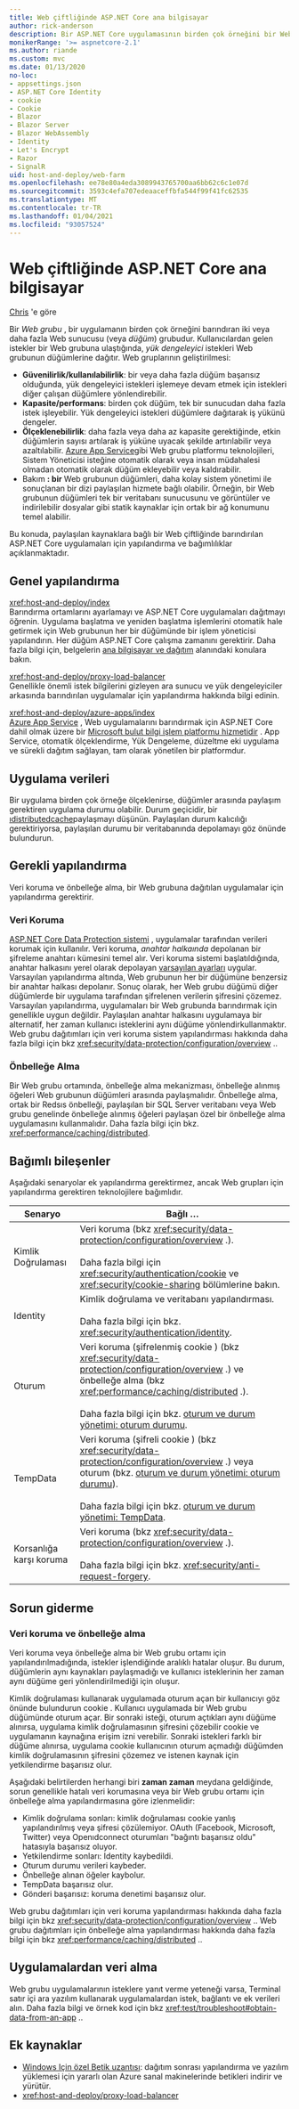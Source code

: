 ```yaml
---
title: Web çiftliğinde ASP.NET Core ana bilgisayar
author: rick-anderson
description: Bir ASP.NET Core uygulamasının birden çok örneğini bir Web grubu ortamında paylaşılan kaynaklarla nasıl barındıracağınızı öğrenin.
monikerRange: '>= aspnetcore-2.1'
ms.author: riande
ms.custom: mvc
ms.date: 01/13/2020
no-loc:
- appsettings.json
- ASP.NET Core Identity
- cookie
- Cookie
- Blazor
- Blazor Server
- Blazor WebAssembly
- Identity
- Let's Encrypt
- Razor
- SignalR
uid: host-and-deploy/web-farm
ms.openlocfilehash: ee78e80a4eda3089943765700aa6bb62c6c1e07d
ms.sourcegitcommit: 3593c4efa707edeaaceffbfa544f99f41fc62535
ms.translationtype: MT
ms.contentlocale: tr-TR
ms.lasthandoff: 01/04/2021
ms.locfileid: "93057524"
---
```

# <a name="host-aspnet-core-in-a-web-farm"></a>Web çiftliğinde ASP.NET Core ana bilgisayar

[Chris](https://github.com/Tratcher) 'e göre

Bir *Web grubu* , bir uygulamanın birden çok örneğini barındıran iki veya daha fazla Web sunucusu (veya *düğüm*) grubudur. Kullanıcılardan gelen istekler bir Web grubuna ulaştığında, *yük dengeleyici* istekleri Web grubunun düğümlerine dağıtır. Web gruplarının geliştirilmesi:

* **Güvenilirlik/kullanılabilirlik**: bir veya daha fazla düğüm başarısız olduğunda, yük dengeleyici istekleri işlemeye devam etmek için istekleri diğer çalışan düğümlere yönlendirebilir.
* **Kapasite/performans**: birden çok düğüm, tek bir sunucudan daha fazla istek işleyebilir. Yük dengeleyici istekleri düğümlere dağıtarak iş yükünü dengeler.
* **Ölçeklenebilirlik**: daha fazla veya daha az kapasite gerektiğinde, etkin düğümlerin sayısı artılarak iş yüküne uyacak şekilde artırılabilir veya azaltılabilir. [Azure App Service](https://azure.microsoft.com/services/app-service/)gibi Web grubu platformu teknolojileri, Sistem Yöneticisi isteğine otomatik olarak veya insan müdahalesi olmadan otomatik olarak düğüm ekleyebilir veya kaldırabilir.
* Bakım **: bir** Web grubunun düğümleri, daha kolay sistem yönetimi ile sonuçlanan bir dizi paylaşılan hizmete bağlı olabilir. Örneğin, bir Web grubunun düğümleri tek bir veritabanı sunucusunu ve görüntüler ve indirilebilir dosyalar gibi statik kaynaklar için ortak bir ağ konumunu temel alabilir.

Bu konuda, paylaşılan kaynaklara bağlı bir Web çiftliğinde barındırılan ASP.NET Core uygulamaları için yapılandırma ve bağımlılıklar açıklanmaktadır.

## <a name="general-configuration"></a>Genel yapılandırma

<xref:host-and-deploy/index>  
Barındırma ortamlarını ayarlamayı ve ASP.NET Core uygulamaları dağıtmayı öğrenin. Uygulama başlatma ve yeniden başlatma işlemlerini otomatik hale getirmek için Web grubunun her bir düğümünde bir işlem yöneticisi yapılandırın. Her düğüm ASP.NET Core çalışma zamanını gerektirir. Daha fazla bilgi için, belgelerin [ana bilgisayar ve dağıtım](xref:host-and-deploy/index) alanındaki konulara bakın.

<xref:host-and-deploy/proxy-load-balancer>  
Genellikle önemli istek bilgilerini gizleyen ara sunucu ve yük dengeleyiciler arkasında barındırılan uygulamalar için yapılandırma hakkında bilgi edinin.

<xref:host-and-deploy/azure-apps/index>  
[Azure App Service](https://azure.microsoft.com/services/app-service/) , Web uygulamalarını barındırmak için ASP.NET Core dahil olmak üzere bir [Microsoft bulut bilgi işlem platformu hizmetidir](https://azure.microsoft.com/) . App Service, otomatik ölçeklendirme, Yük Dengeleme, düzeltme eki uygulama ve sürekli dağıtım sağlayan, tam olarak yönetilen bir platformdur.

## <a name="app-data"></a>Uygulama verileri

Bir uygulama birden çok örneğe ölçeklenirse, düğümler arasında paylaşım gerektiren uygulama durumu olabilir. Durum geçicidir, bir [ıdistributedcache](/dotnet/api/microsoft.extensions.caching.distributed.idistributedcache)paylaşmayı düşünün. Paylaşılan durum kalıcılığı gerektiriyorsa, paylaşılan durumu bir veritabanında depolamayı göz önünde bulundurun.

## <a name="required-configuration"></a>Gerekli yapılandırma

Veri koruma ve önbelleğe alma, bir Web grubuna dağıtılan uygulamalar için yapılandırma gerektirir.

### <a name="data-protection"></a>Veri Koruma

[ASP.NET Core Data Protection sistemi](xref:security/data-protection/introduction) , uygulamalar tarafından verileri korumak için kullanılır. Veri koruma, *anahtar halkaında* depolanan bir şifreleme anahtarı kümesini temel alır. Veri koruma sistemi başlatıldığında, anahtar halkasını yerel olarak depolayan [varsayılan ayarları](xref:security/data-protection/configuration/default-settings) uygular. Varsayılan yapılandırma altında, Web grubunun her bir düğümüne benzersiz bir anahtar halkası depolanır. Sonuç olarak, her Web grubu düğümü diğer düğümlerde bir uygulama tarafından şifrelenen verilerin şifresini çözemez. Varsayılan yapılandırma, uygulamaları bir Web grubunda barındırmak için genellikle uygun değildir. Paylaşılan anahtar halkasını uygulamaya bir alternatif, her zaman kullanıcı isteklerini aynı düğüme yönlendirkullanmaktır. Web grubu dağıtımları için veri koruma sistem yapılandırması hakkında daha fazla bilgi için bkz <xref:security/data-protection/configuration/overview> ..

### <a name="caching"></a>Önbelleğe Alma

Bir Web grubu ortamında, önbelleğe alma mekanizması, önbelleğe alınmış öğeleri Web grubunun düğümleri arasında paylaşmalıdır. Önbelleğe alma, ortak bir Redsıs önbelleği, paylaşılan bir SQL Server veritabanı veya Web grubu genelinde önbelleğe alınmış öğeleri paylaşan özel bir önbelleğe alma uygulamasını kullanmalıdır. Daha fazla bilgi için bkz. <xref:performance/caching/distributed>.

## <a name="dependent-components"></a>Bağımlı bileşenler

Aşağıdaki senaryolar ek yapılandırma gerektirmez, ancak Web grupları için yapılandırma gerektiren teknolojilere bağımlıdır.

| Senaryo | Bağlı &hellip; |
| -------- | ------------------- |
| Kimlik Doğrulaması | Veri koruma (bkz <xref:security/data-protection/configuration/overview> .).<br><br>Daha fazla bilgi için <xref:security/authentication/cookie> ve <xref:security/cookie-sharing> bölümlerine bakın. |
| Identity | Kimlik doğrulama ve veritabanı yapılandırması.<br><br>Daha fazla bilgi için bkz. <xref:security/authentication/identity>. |
| Oturum | Veri koruma (şifrelenmiş cookie ) (bkz <xref:security/data-protection/configuration/overview> .) ve önbelleğe alma (bkz <xref:performance/caching/distributed> .).<br><br>Daha fazla bilgi için bkz. [oturum ve durum yönetimi: oturum durumu](xref:fundamentals/app-state#session-state). |
| TempData | Veri koruma (şifreli cookie ) (bkz <xref:security/data-protection/configuration/overview> .) veya oturum (bkz. [oturum ve durum yönetimi: oturum durumu](xref:fundamentals/app-state#session-state)).<br><br>Daha fazla bilgi için bkz. [oturum ve durum yönetimi: TempData](xref:fundamentals/app-state#tempdata). |
| Korsanlığa karşı koruma | Veri koruma (bkz <xref:security/data-protection/configuration/overview> .).<br><br>Daha fazla bilgi için bkz. <xref:security/anti-request-forgery>. |

## <a name="troubleshoot"></a>Sorun giderme

### <a name="data-protection-and-caching"></a>Veri koruma ve önbelleğe alma

Veri koruma veya önbelleğe alma bir Web grubu ortamı için yapılandırılmadığında, istekler işlendiğinde aralıklı hatalar oluşur. Bu durum, düğümlerin aynı kaynakları paylaşmadığı ve kullanıcı isteklerinin her zaman aynı düğüme geri yönlendirilmediği için oluşur.

Kimlik doğrulaması kullanarak uygulamada oturum açan bir kullanıcıyı göz önünde bulundurun cookie . Kullanıcı uygulamada bir Web grubu düğümünde oturum açar. Bir sonraki isteği, oturum açtıkları aynı düğüme alınırsa, uygulama kimlik doğrulamasının şifresini çözebilir cookie ve uygulamanın kaynağına erişim izni verebilir. Sonraki istekleri farklı bir düğüme alınırsa, uygulama cookie kullanıcının oturum açmadığı düğümden kimlik doğrulamasının şifresini çözemez ve istenen kaynak için yetkilendirme başarısız olur.

Aşağıdaki belirtilerden herhangi biri **zaman zaman** meydana geldiğinde, sorun genellikle hatalı veri korumasına veya bir Web grubu ortamı için önbelleğe alma yapılandırmasına göre izlenmelidir:

* Kimlik doğrulama sonları: kimlik doğrulaması cookie yanlış yapılandırılmış veya şifresi çözülemiyor. OAuth (Facebook, Microsoft, Twitter) veya Openıdconnect oturumları "bağıntı başarısız oldu" hatasıyla başarısız oluyor.
* Yetkilendirme sonları: Identity kaybedildi.
* Oturum durumu verileri kaybeder.
* Önbelleğe alınan öğeler kaybolur.
* TempData başarısız olur.
* Gönderi başarısız: koruma denetimi başarısız olur.

Web grubu dağıtımları için veri koruma yapılandırması hakkında daha fazla bilgi için bkz <xref:security/data-protection/configuration/overview> .. Web grubu dağıtımları için önbelleğe alma yapılandırması hakkında daha fazla bilgi için bkz <xref:performance/caching/distributed> ..

## <a name="obtain-data-from-apps"></a>Uygulamalardan veri alma

Web grubu uygulamalarının isteklere yanıt verme yeteneği varsa, Terminal satır içi ara yazılım kullanarak uygulamalardan istek, bağlantı ve ek verileri alın. Daha fazla bilgi ve örnek kod için bkz <xref:test/troubleshoot#obtain-data-from-an-app> ..

## <a name="additional-resources"></a>Ek kaynaklar

* [Windows Için özel Betik uzantısı](/azure/virtual-machines/extensions/custom-script-windows): dağıtım sonrası yapılandırma ve yazılım yüklemesi için yararlı olan Azure sanal makinelerinde betikleri indirir ve yürütür.
* <xref:host-and-deploy/proxy-load-balancer>
 